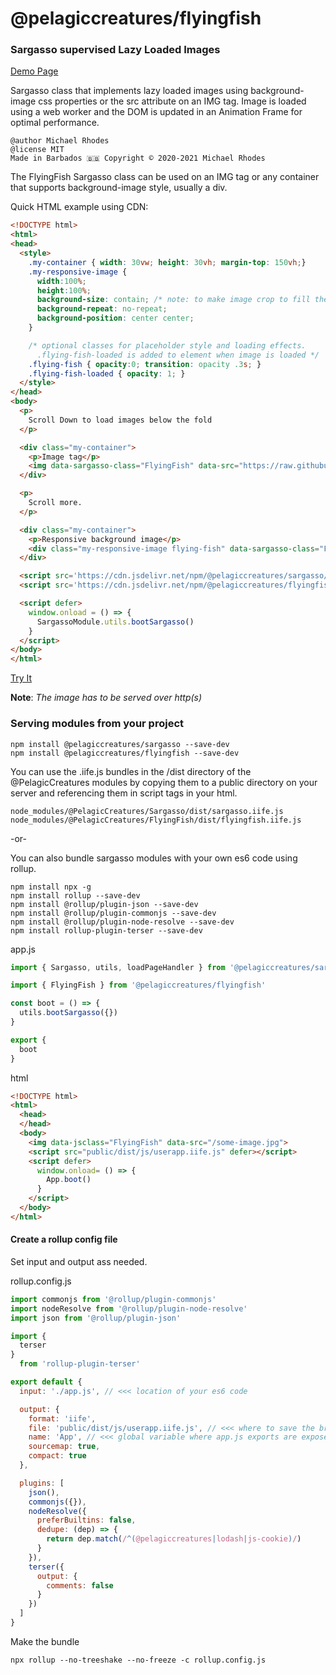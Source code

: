 # @pelagiccreatures/flyingfish

### Sargasso supervised Lazy Loaded Images

[Demo Page](https://blog.PelagicCreatures.com/demos/flyingfish)

Sargasso class that implements lazy loaded images using background-image css properties or the src attribute on an IMG tag. Image is loaded using a web worker and the DOM is updated in an Animation Frame for optimal performance.

```
@author Michael Rhodes
@license MIT
Made in Barbados 🇧🇧 Copyright © 2020-2021 Michael Rhodes
```

The FlyingFish Sargasso class can be used on an IMG tag or any container that supports background-image style, usually a div.

Quick HTML example using CDN:
```html
<!DOCTYPE html>
<html>
<head>
  <style>
    .my-container { width: 30vw; height: 30vh; margin-top: 150vh;}
    .my-responsive-image {
      width:100%;
      height:100%;
      background-size: contain; /* note: to make image crop to fill the frame use: cover; */
      background-repeat: no-repeat;
      background-position: center center;
    }

    /* optional classes for placeholder style and loading effects.
      .flying-fish-loaded is added to element when image is loaded */
    .flying-fish { opacity:0; transition: opacity .3s; }
    .flying-fish-loaded { opacity: 1; }
  </style>
</head>
<body>
  <p>
    Scroll Down to load images below the fold
  </p>

  <div class="my-container">
    <p>Image tag</p>
    <img data-sargasso-class="FlyingFish" data-src="https://raw.githubusercontent.com/PelagicCreatures/flyingfish/master/test.jpg" class="flying-fish">
  </div>

  <p>
    Scroll more.
  </p>

  <div class="my-container">
    <p>Responsive background image</p>
    <div class="my-responsive-image flying-fish" data-sargasso-class="FlyingFish" data-src="https://raw.githubusercontent.com/PelagicCreatures/flyingfish/master/test.jpg"></div>
  </div>

  <script src='https://cdn.jsdelivr.net/npm/@pelagiccreatures/sargasso/dist/sargasso.iife.js'></script>
  <script src='https://cdn.jsdelivr.net/npm/@pelagiccreatures/flyingfish/dist/flyingfish.iife.js'></script>

  <script defer>
    window.onload = () => {
      SargassoModule.utils.bootSargasso()
    }
  </script>
</body>
</html>
```

[Try It](https://jsfiddle.net/PelagicCreatures/0m5pfkws/7/)

**Note**: *The image has to be served over http(s)*

### Serving modules from your project
```
npm install @pelagiccreatures/sargasso --save-dev
npm install @pelagiccreatures/flyingfish --save-dev
```

You can use the .iife.js bundles in the /dist directory of the \@PelagicCreatures modules by copying them to a public directory on your server and referencing them in script tags in your html.
```
node_modules/@PelagicCreatures/Sargasso/dist/sargasso.iife.js
node_modules/@PelagicCreatures/FlyingFish/dist/flyingfish.iife.js
```

-or-

You can also bundle sargasso modules with your own es6 code using rollup.

```
npm install npx -g
npm install rollup --save-dev
npm install @rollup/plugin-json --save-dev
npm install @rollup/plugin-commonjs --save-dev
npm install @rollup/plugin-node-resolve --save-dev
npm install rollup-plugin-terser --save-dev
```

app.js
```javascript
import { Sargasso, utils, loadPageHandler } from '@pelagiccreatures/sargasso'

import { FlyingFish } from '@pelagiccreatures/flyingfish'

const boot = () => {
  utils.bootSargasso({})
}

export {
  boot
}
```

html
```html
<!DOCTYPE html>
<html>
  <head>
  </head>
  <body>
    <img data-jsclass="FlyingFish" data-src="/some-image.jpg">
    <script src="public/dist/js/userapp.iife.js" defer></script>
    <script defer>
      window.onload= () => {
        App.boot()
      }
    </script>
  </body>
</html>
```

#### Create a rollup config file
Set input and output ass needed.

rollup.config.js
```javascript
import commonjs from '@rollup/plugin-commonjs'
import nodeResolve from '@rollup/plugin-node-resolve'
import json from '@rollup/plugin-json'

import {
  terser
}
  from 'rollup-plugin-terser'

export default {
  input: './app.js', // <<< location of your es6 code

  output: {
    format: 'iife',
    file: 'public/dist/js/userapp.iife.js', // <<< where to save the browser bundle
    name: 'App', // <<< global variable where app.js exports are exposed
    sourcemap: true,
    compact: true
  },

  plugins: [
    json(),
    commonjs({}),
    nodeResolve({
      preferBuiltins: false,
      dedupe: (dep) => {
        return dep.match(/^(@pelagiccreatures|lodash|js-cookie)/)
      }
    }),
    terser({
      output: {
        comments: false
      }
    })
  ]
}
```

Make the bundle
```
npx rollup --no-treeshake --no-freeze -c rollup.config.js
```
